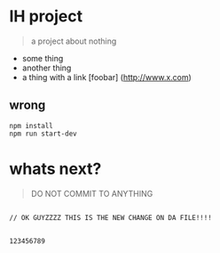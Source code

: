 # IH project

> a project about nothing

- some thing
- another thing
- a thing with a link [foobar] (http://www.x.com)


## wrong

```
npm install
npm run start-dev
```

# whats next?

>DO NOT COMMIT TO ANYTHING
```

// OK GUYZZZZ THIS IS THE NEW CHANGE ON DA FILE!!!!


123456789